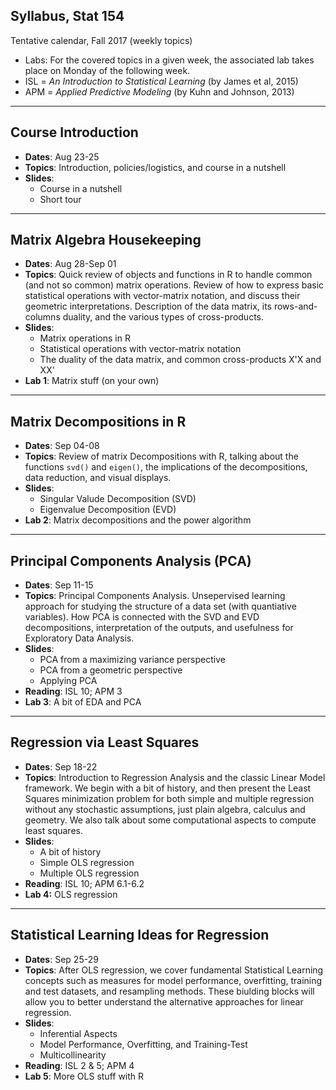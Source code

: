## Syllabus, Stat 154

Tentative calendar, Fall 2017 (weekly topics)

- Labs: For the covered topics in a given week, the associated lab takes place on Monday of the following week.
- ISL = _An Introduction to Statistical Learning_ (by James et al, 2015)
- APM = _Applied Predictive Modeling_ (by Kuhn and Johnson, 2013)


-----

## Course Introduction

- __Dates__: Aug 23-25
- __Topics__: Introduction, policies/logistics, and course in a nutshell
- __Slides__:
    + Course in a nutshell
    + Short tour

-----

## Matrix Algebra Housekeeping

- __Dates__: Aug 28-Sep 01
- __Topics__: Quick review of objects and functions in R to handle common (and not so common) matrix operations. Review of how to express basic statistical operations with vector-matrix notation, and discuss their geometric interpretations. Description of the data matrix, its rows-and-columns duality, and the various types of cross-products.
- __Slides__:
    + Matrix operations in R
    + Statistical operations with vector-matrix notation
    + The duality of the data matrix, and common cross-products X'X and XX'
- __Lab 1__: Matrix stuff (on your own)

-----

## Matrix Decompositions in R

- __Dates__: Sep 04-08
- __Topics__: Review of matrix Decompositions with R, talking about the functions `svd()` and `eigen()`, the implications of the decompositions, data reduction, and visual displays.
- __Slides__:
    + Singular Valude Decomposition (SVD)
    + Eigenvalue Decomposition (EVD)
- __Lab 2__: Matrix decompositions and the power algorithm

-----

## Principal Components Analysis (PCA)

- __Dates__: Sep 11-15
- __Topics__: Principal Components Analysis. Unsepervised learning approach for studying the structure of a data set (with quantiative variables). How PCA is connected with the SVD and EVD decompositions, interpretation of the outputs, and usefulness for Exploratory Data Analysis.
- __Slides__:
    + PCA from a maximizing variance perspective 
    + PCA from a geometric perspective
    + Applying PCA
- __Reading__: ISL 10; APM 3
- __Lab 3__: A bit of EDA and PCA

-----

## Regression via Least Squares

- __Dates__: Sep 18-22
- __Topics__: Introduction to Regression Analysis and the classic Linear Model framework. We begin with a bit of history, and then present the Least Squares minimization problem for both simple and multiple regression without any stochastic assumptions, just plain algebra, calculus and geometry. We also talk about some computational aspects to compute least squares.
- __Slides__:
    + A bit of history
    + Simple OLS regression
    + Multiple OLS regression
- __Reading__: ISL 10; APM 6.1-6.2
- __Lab 4:__ OLS regression

-----

## Statistical Learning Ideas for Regression

- __Dates__: Sep 25-29
- __Topics__: After OLS regression, we cover fundamental Statistical Learning concepts such as measures for model performance, overfitting, training and test datasets, and resampling methods.
These biulding blocks will allow you to better understand the alternative approaches for linear regression. 
- __Slides__:
    + Inferential Aspects
    + Model Performance, Overfitting, and Training-Test
    + Multicollinearity
- __Reading__: ISL 2 & 5; APM 4
- __Lab 5__: More OLS stuff with R

